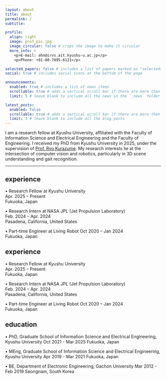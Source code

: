 ```yaml
---
layout: about
title: about
permalink: /
subtitle: 

profile:
  align: right
  image: prof_pic.jpg
  image_circular: false # crops the image to make it circular
  more_info: >
    <p>E-mail: ahn@irvs.ait.kyushu-u.ac.jp</p>
    <p>Phone: +81-80-7895-6121</p>

selected_papers: false # includes a list of papers marked as "selected={true}"
social: true # includes social icons at the bottom of the page

announcements:
  enabled: true # includes a list of news items
  scrollable: true # adds a vertical scroll bar if there are more than 3 news items
  limit: 5 # leave blank to include all the news in the `_news` folder

latest_posts:
  enabled: false
  scrollable: true # adds a vertical scroll bar if there are more than 3 new posts items
  limit: 3 # leave blank to include all the blog posts
---
```


I am a research fellow at Kyushu University, affiliated with the Faculty of Information Science and Electrical Engineering and the Faculty of Engineering. I received my PhD from Kyushu University in 2025, under the supervision of [Prof. Ryo Kurazume](https://robotics.ait.kyushu-u.ac.jp/). My research interests lie at the intersection of computer vision and robotics, particularly in 3D scene understanding and gait recognition.


---

## experience

• Research Fellow at Kyushu University  
Apr. 2025 – Present  
Fukuoka, Japan


• Research Intern at NASA JPL (Jet Propulsion Laboratory)  
Feb. 2024 – Apr. 2024  
Pasadena, California, United States


• Part-time Engineer at Living Robot
Oct 2020 – Jan 2024  
Fukuoka, Japan




## experience

• Research Fellow at Kyushu University  
Apr. 2025 – Present  
Fukuoka, Japan


• Research Intern at NASA JPL (Jet Propulsion Laboratory)  
Feb. 2024 – Apr. 2024  
Pasadena, California, United States


• Part-time Engineer at Living Robot
Oct 2020 – Jan 2024  
Fukuoka, Japan



## education

• PhD, Graduate School of Information Science and Electrical Engineering, Kyushu University
Oct 2021 - Mar 2025
Fukuoka, Japan


• MEng, Graduate School of Information Science and Electrical Engineering, Kyushu University
Apr 2019 - Mar 2021
Fukuoka, Japan


• BE, Department of Electronic Engineering, Gachon University
Mar 2012 - Feb 2019
Seongnam, South Korea
  

